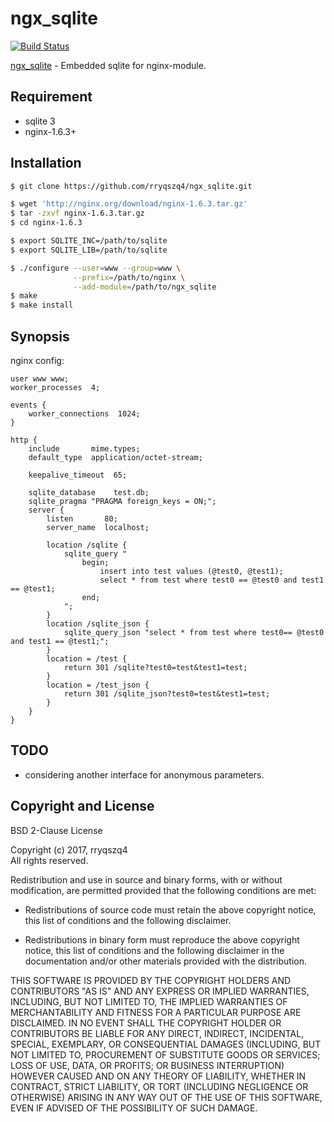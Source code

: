 ngx_sqlite
==========
[![Build Status](https://travis-ci.org/rryqszq4/ngx_sqlite.svg?branch=master)](https://travis-ci.org/rryqszq4/ngx_sqlite)

[ngx_sqlite](https://github.com/rryqszq4/ngx_sqlite) - Embedded sqlite for nginx-module.

Requirement
-----------
- sqlite 3
- nginx-1.6.3+

Installation
-------
```sh
$ git clone https://github.com/rryqszq4/ngx_sqlite.git

$ wget 'http://nginx.org/download/nginx-1.6.3.tar.gz'
$ tar -zxvf nginx-1.6.3.tar.gz
$ cd nginx-1.6.3

$ export SQLITE_INC=/path/to/sqlite
$ export SQLITE_LIB=/path/to/sqlite

$ ./configure --user=www --group=www \
              --prefix=/path/to/nginx \
              --add-module=/path/to/ngx_sqlite
$ make
$ make install
```

Synopsis
--------
nginx config:
```nginx
user www www;
worker_processes  4;

events {
    worker_connections  1024;
}

http {
    include       mime.types;
    default_type  application/octet-stream;

    keepalive_timeout  65;

    sqlite_database    test.db;
    sqlite_pragma "PRAGMA foreign_keys = ON;";
    server {
        listen       80;
        server_name  localhost;
    
        location /sqlite {
            sqlite_query "
                begin;
                    insert into test values (@test0, @test1);
                    select * from test where test0 == @test0 and test1 == @test1;
                end;
            ";
        }
        location /sqlite_json {
            sqlite_query_json "select * from test where test0== @test0 and test1 == @test1;";
        }
        location = /test {
            return 301 /sqlite?test0=test&test1=test;
        }
        location = /test_json {
            return 301 /sqlite_json?test0=test&test1=test;
        }
    }
}
````

TODO
---
* considering another interface for anonymous parameters.

Copyright and License
---------------------
BSD 2-Clause License

Copyright (c) 2017, rryqszq4  
All rights reserved.

Redistribution and use in source and binary forms, with or without
modification, are permitted provided that the following conditions are met:

* Redistributions of source code must retain the above copyright notice, this
  list of conditions and the following disclaimer.

* Redistributions in binary form must reproduce the above copyright notice,
  this list of conditions and the following disclaimer in the documentation
  and/or other materials provided with the distribution.

THIS SOFTWARE IS PROVIDED BY THE COPYRIGHT HOLDERS AND CONTRIBUTORS "AS IS"
AND ANY EXPRESS OR IMPLIED WARRANTIES, INCLUDING, BUT NOT LIMITED TO, THE
IMPLIED WARRANTIES OF MERCHANTABILITY AND FITNESS FOR A PARTICULAR PURPOSE ARE
DISCLAIMED. IN NO EVENT SHALL THE COPYRIGHT HOLDER OR CONTRIBUTORS BE LIABLE
FOR ANY DIRECT, INDIRECT, INCIDENTAL, SPECIAL, EXEMPLARY, OR CONSEQUENTIAL
DAMAGES (INCLUDING, BUT NOT LIMITED TO, PROCUREMENT OF SUBSTITUTE GOODS OR
SERVICES; LOSS OF USE, DATA, OR PROFITS; OR BUSINESS INTERRUPTION) HOWEVER
CAUSED AND ON ANY THEORY OF LIABILITY, WHETHER IN CONTRACT, STRICT LIABILITY,
OR TORT (INCLUDING NEGLIGENCE OR OTHERWISE) ARISING IN ANY WAY OUT OF THE USE
OF THIS SOFTWARE, EVEN IF ADVISED OF THE POSSIBILITY OF SUCH DAMAGE.
